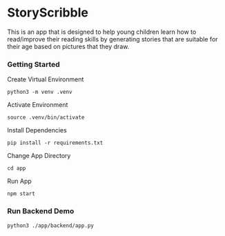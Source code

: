 # StoryScribble
This is an app that is designed to help young children learn how to read/improve their reading skills by generating stories that are suitable for their age based on pictures that they draw.  

### Getting Started

Create Virtual Environment
```
python3 -m venv .venv
```

Activate Environment
```
source .venv/bin/activate
```

Install Dependencies
```
pip install -r requirements.txt
```

Change App Directory
```
cd app
```

Run App
```
npm start
```

### Run Backend Demo
```
python3 ./app/backend/app.py
```